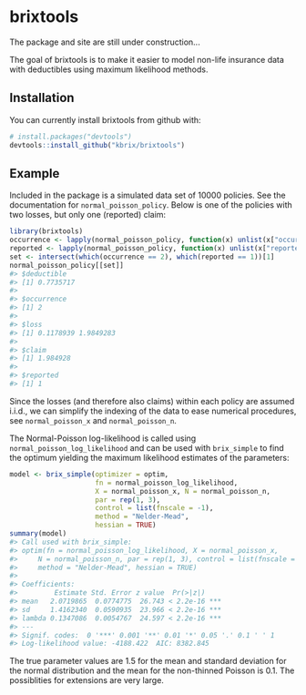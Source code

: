
<!-- README.md is generated from README.Rmd. Please edit that file -->
brixtools
=========

The package and site are still under construction...

The goal of brixtools is to make it easier to model non-life insurance data with deductibles using maximum likelihood methods.

Installation
------------

You can currently install brixtools from github with:

``` r
# install.packages("devtools")
devtools::install_github("kbrix/brixtools")
```

Example
-------

Included in the package is a simulated data set of 10000 policies. See the documentation for `normal_poisson_policy`. Below is one of the policies with two losses, but only one (reported) claim:

``` r
library(brixtools)
occurrence <- lapply(normal_poisson_policy, function(x) unlist(x["occurrence"]))
reported <- lapply(normal_poisson_policy, function(x) unlist(x["reported"]))
set <- intersect(which(occurrence == 2), which(reported == 1))[1]
normal_poisson_policy[[set]]
#> $deductible
#> [1] 0.7735717
#> 
#> $occurrence
#> [1] 2
#> 
#> $loss
#> [1] 0.1178939 1.9849283
#> 
#> $claim
#> [1] 1.984928
#> 
#> $reported
#> [1] 1
```

Since the losses (and therefore also claims) within each policy are assumed i.i.d., we can simplify the indexing of the data to ease numerical procedures, see `normal_poisson_x` and `normal_poisson_n`.

The Normal-Poisson log-likelihood is called using `normal_poisson_log_likelihood` and can be used with `brix_simple` to find the optimum yielding the maximum likelihood estimates of the parameters:

``` r
model <- brix_simple(optimizer = optim,
                     fn = normal_poisson_log_likelihood,
                     X = normal_poisson_x, N = normal_poisson_n,
                     par = rep(1, 3),
                     control = list(fnscale = -1),
                     method = "Nelder-Mead",
                     hessian = TRUE)
summary(model)
#> Call used with brix_simple:
#> optim(fn = normal_poisson_log_likelihood, X = normal_poisson_x, 
#>     N = normal_poisson_n, par = rep(1, 3), control = list(fnscale = -1), 
#>     method = "Nelder-Mead", hessian = TRUE)
#> 
#> Coefficients:
#>         Estimate Std. Error z value  Pr(>|z|)    
#> mean   2.0719865  0.0774775  26.743 < 2.2e-16 ***
#> sd     1.4162340  0.0590935  23.966 < 2.2e-16 ***
#> lambda 0.1347086  0.0054767  24.597 < 2.2e-16 ***
#> ---
#> Signif. codes:  0 '***' 0.001 '**' 0.01 '*' 0.05 '.' 0.1 ' ' 1
#> Log-likelihood value: -4188.422  AIC: 8382.845
```

The true parameter values are 1.5 for the mean and standard deviation for the normal distribution and the mean for the non-thinned Poisson is 0.1. The possiblities for extensions are very large.
